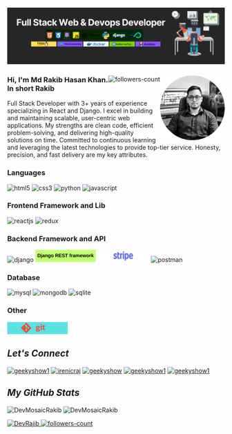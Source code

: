 <!----------------------------------- Banner  ------------------------------------>

[![MasterHead](https://github.com/rajibsandy/rajibsandy/blob/main/01-slide-1%20(2).png)](#)


<!----------------------------------- About Section ------------------------------------>
<div>
  <img align="right" width="150" alt="Coding" src="https://github.com/DevMosaicRakib/DevMosaicRakib/blob/main/gitImage-modified.png">
  <a href="https://github.com/DevMosaicRakib?tab=followers">
     <img align="right" src="https://img.shields.io/github/followers/DevMosaicRakib?label=Followers&style=social" alt="followers-count">
  </a>
  <h3>Hi, I'm Md Rakib Hasan Khan. In short  Rakib </h3>
  
  <p>      
Full Stack Developer with 3+ years of experience specializing in React and Django. I excel in building and maintaining scalable, user-centric web applications. My strengths are clean code, efficient problem-solving, and delivering high-quality solutions on time. Committed to continuous learning and leveraging the latest technologies to provide top-tier service. Honesty, precision, and fast delivery are my key attributes.
  </P> 
  
</div>



<!----------------------------------- Tech Stack Section ------------------------------------>

<h3>Languages</h3>
<p>
    <img src="https://img.shields.io/badge/HTML5-E34F26?style=for-the-badge&logo=html5&logoColor=white" alt="html5" />
    <img src="https://img.shields.io/badge/CSS3-1572B6?style=for-the-badge&logo=css3&logoColor=white" alt="css3" />
    <img src="https://img.shields.io/badge/Python-FFD43B?style=for-the-badge&logo=python&logoColor=blue" alt="python" />
    <img src="https://img.shields.io/badge/JavaScript-323330?style=for-the-badge&logo=javascript&logoColor=F7DF1E" alt="javascript" />
</p>


<h3>Frontend Framework and Lib</h3>
<p>
    <img src="https://img.shields.io/badge/React JS-20232A?style=for-the-badge&logo=react&logoColor=61DAFB" alt="reactjs" />
    <img src="https://img.shields.io/badge/Redux Toolkit-593D88?style=for-the-badge&logo=redux&logoColor=white" alt="redux" />
   
</p>



<h3>Backend Framework and API </h3>
<p>
    <img src="https://img.shields.io/badge/Django-092E20?style=for-the-badge&logo=django&logoColor=green" alt="django" />
    <img src="https://github.com/rajibsandy/rajibsandy/blob/main/Django%20REST%20framework%20(2)%20(3).png" alt="DRF" />
    <img src="https://github.com/rajibsandy/rajibsandy/blob/main/Django%20REST%20framework%20(1)%20(1).png" alt="django" />
    <img src="https://img.shields.io/badge/Postman-FF6C37?style=for-the-badge&logo=Postman&logoColor=white" alt="postman" />
</p>



<h3>Database</h3>
<p>
    <img src="https://img.shields.io/badge/MySQL-005C84?style=for-the-badge&logo=mysql&logoColor=white" alt="mysql" />
    <img src="https://img.shields.io/badge/MongoDB-4EA94B?style=for-the-badge&logo=mongodb&logoColor=white" alt="mongodb" />
    <img src="https://img.shields.io/badge/SQLite-07405E?style=for-the-badge&logo=sqlite&logoColor=white" alt="sqlite" />
</p>



<h3>Other</h3>
<p>
    <img src="https://github.com/rajibsandy/rajibsandy/blob/main/10%20(1).png" alt="github" />
</p>




<!----------------------------------- Social Media Links Section ------------------------------------>

<h2><i>Let's Connect</i></h2>
<p align="left" >
   <a href="https://twitter.com/#" target="blank"><img align="center" src="https://raw.githubusercontent.com/rahuldkjain/github-profile-readme-generator/master/src/images/icons/Social/twitter.svg" alt="geekyshow1" height="30" width="40" /></a>
  <a href="https://linkedin.com/in/mnhoda" target="blank"><img align="center" src="https://raw.githubusercontent.com/rahuldkjain/github-profile-readme-generator/master/src/images/icons/Social/linked-in-alt.svg" alt="irenicraj" height="30" width="40" /></a>
  <a href="https://www.facebook.com/mnhodarajib" target="blank"><img align="center" src="https://raw.githubusercontent.com/rahuldkjain/github-profile-readme-generator/master/src/images/icons/Social/facebook.svg" alt="geekyshow" height="30" width="40" /></a>
  <a href="https://instagram.com/#" target="blank"><img align="center" src="https://raw.githubusercontent.com/rahuldkjain/github-profile-readme-generator/master/src/images/icons/Social/instagram.svg" alt="geekyshow1" height="30" width="40" /></a>
  <a href="https://www.youtube.com/user/devops_hub6071" target="blank"><img align="center" src="https://raw.githubusercontent.com/rahuldkjain/github-profile-readme-generator/master/src/images/icons/Social/youtube.svg" alt="geekyshow1" height="30" width="40" /></a>

</p>

<!----------------------------------- GitHub Stats Section ------------------------------------>
<h2><i>My GitHub Stats</i></h2>

<p>
     <img align="center" src="https://github-readme-stats.vercel.app/api?username=DevMosaicRakib&show_icons=true&include_all_commits=true&count_private=true&hide=issues,contribs&border_radius=0&locale=en&theme=dark" alt="DevMosaicRakib" height="139" />
    <img align="center" src="https://github-readme-stats.vercel.app/api/top-langs/?username=DevMosaicRakib&layout=compact&border_radius=0&theme=dark" alt="DevMosaicRakib" height="139" />
</p>



<!----------------------------------- Profile View Section ------------------------------------>

<p align="left">
    <a href="https://github.com/DevMosaicRakib">
        <img src="https://komarev.com/ghpvc/?username=DevMosaicRakib&label=Profile%20views&color=0e75b6&style=flat" alt="DevRajib" />
    </a>
    <a href="https://github.com/DevMosaicRakib?tab=followers">
        <img src="https://img.shields.io/github/followers/DevMosaicRakib?label=Followers&style=social" alt="followers-count">
    </a>
</p>

